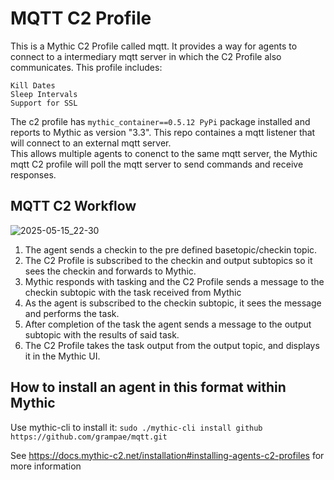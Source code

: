 # MQTT C2 Profile
This is a Mythic C2 Profile called mqtt. It provides a way for agents to connect to a intermediary mqtt server in which the C2 Profile also communicates. 
This profile includes:

    Kill Dates
    Sleep Intervals 
    Support for SSL

The c2 profile has `mythic_container==0.5.12 PyPi` package installed and reports to Mythic as version "3.3".
This repo containes a mqtt listener that will connect to an external mqtt server.  
This allows multiple agents to conenct to the same mqtt server, the Mythic mqtt C2 profile will poll the mqtt server to send commands and receive responses.

## MQTT C2 Workflow
![2025-05-15_22-30](https://github.com/user-attachments/assets/ff594c8b-25fe-4f84-8011-c4dabf7f4cfd)
1. The agent sends a checkin to the pre defined basetopic/checkin topic.
2. The C2 Profile is subscribed to the checkin and output subtopics so it sees the checkin and forwards to Mythic.
3. Mythic responds with tasking and the C2 Profile sends a message to the checkin subtopic with the task received from Mythic
4. As the agent is subscribed to the checkin subtopic, it sees the message and performs the task.
5. After completion of the task the agent sends a message to the output subtopic with the results of said task.
6. The C2 Profile takes the task output from the output topic, and displays it in the Mythic UI.

## How to install an agent in this format within Mythic

Use mythic-cli to install it:
`sudo ./mythic-cli install github https://github.com/grampae/mqtt.git`

See https://docs.mythic-c2.net/installation#installing-agents-c2-profiles for more information
